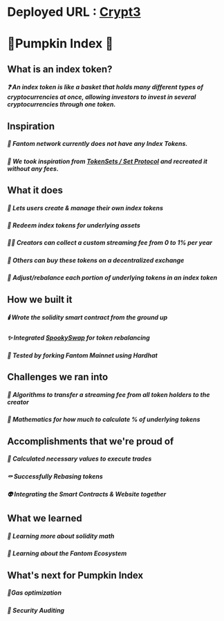 # Deployed URL : [Crypt3](https://crypt3-fantom-9givim3o4-justuzair.vercel.app/)

# 🎃Pumpkin Index 🎃

## What is an index token?

##### ❓ An index token is like a basket that holds many different types of cryptocurrencies at once, allowing investors to invest in several cryptocurrencies through one token.

## Inspiration

##### 👻 Fantom network currently does not have any Index Tokens.

##### 🧟 We took inspiration from [TokenSets / Set Protocol](https://www.tokensets.com/) and recreated it without any fees.

## What it does

##### 🎃 Lets users create & manage their own index tokens

##### 🧙 Redeem index tokens for underlying assets

##### 🧛‍♂️ Creators can collect a custom streaming fee from 0 to 1% per year

##### 🍬 Others can buy these tokens on a decentralized exchange

##### 🔪 Adjust/rebalance each portion of underlying tokens in an index token

## How we built it

##### 🕯️ Wrote the solidity smart contract from the ground up

##### ✨ Integrated [SpookySwap](https://spooky.fi/#/) for token rebalancing

##### 🧪 Tested by forking Fantom Mainnet using Hardhat

## Challenges we ran into

##### 🧮 Algorithms to transfer a streaming fee from all token holders to the creator

##### 📐 Mathematics for how much to calculate % of underlying tokens

## Accomplishments that we're proud of

##### 🔮 Calculated necessary values to execute trades

##### ⚰️ Successfully Rebasing tokens

##### 👽 Integrating the Smart Contracts & Website together

## What we learned

##### 🧠 Learning more about solidity math

##### 🌃 Learning about the Fantom Ecosystem

## What's next for Pumpkin Index

##### 🍂Gas optimization

##### 🐺 Security Auditing
